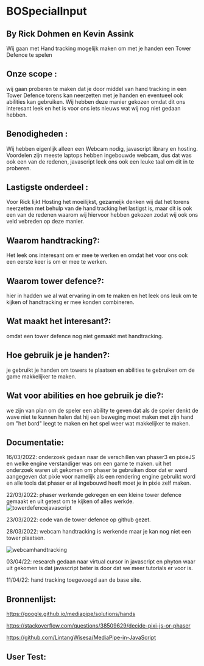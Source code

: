 # BOSpecialInput
## By Rick Dohmen en Kevin Assink
Wij gaan met Hand tracking mogelijk maken om met je handen een Tower Defence te spelen 

## Onze scope : 
wij gaan proberen te maken dat je door middel van hand tracking in een Tower Defence torens kan neerzetten met je handen en eventueel ook abilities kan gebruiken. Wij hebben deze manier gekozen omdat dit ons interesant leek en het is voor ons iets nieuws wat wij nog niet gedaan hebben.

## Benodigheden : 
Wij hebben eigenlijk alleen een Webcam nodig, javascript library en hosting. Voordelen zijn meeste laptops hebben ingebouwde webcam, dus dat was ook een van de redenen, javascript leek ons ook een leuke taal om dit in te proberen. 

## Lastigste onderdeel : 
Voor Rick lijkt Hosting het moeilijkst, gezameijk denken wij dat het torens neerzetten met behulp van de hand tracking het lastigst is, maar dit is ook een van de redenen waarom wij hiervoor hebben gekozen zodat wij ook ons veld vebreden op deze manier.

## Waarom handtracking?:
Het leek ons interesant om er mee te werken en omdat het voor ons ook een eerste keer is om er mee te werken.

## Waarom tower defence?:
hier in hadden we al wat ervaring in om te maken en het leek ons leuk om te kijken of handtracking er mee konden combineren.

## Wat maakt het interesant?:
omdat een tower defence nog niet gemaakt met handtracking.

## Hoe gebruik je je handen?:
je gebruikt je handen om towers te plaatsen en abilities te gebruiken om de game makkelijker te maken.

## Wat voor abilities en hoe gebruik je die?:
we zijn van plan om de speler een ability te geven dat als de speler denkt de wave niet te kunnen halen dat hij een beweging moet maken met zijn hand om "het bord" leegt te maken en het spel weer wat makkelijker te maken.

## Documentatie:
16/03/2022: onderzoek gedaan naar de verschillen van phaser3 en pixieJS en welke engine verstandiger was om een game te maken. uit het onderzoek waren uit gekomen om phaser te gebruiken door dat er werd aangegeven dat pixie voor namelijk als een rendering engine gebruikt word en alle tools dat phaser er al ingebouwd heeft moet je in pixie zelf maken.

22/03/2022:  phaser werkende gekregen en een kleine tower defence gemaakt en uit getest om te kijken of alles werkde.
![towerdefencejavascript](https://user-images.githubusercontent.com/70955143/160368899-355babd2-d990-47eb-bbb7-f94c60ab1713.png)

23/03/2022: code van de tower defence op github gezet.

28/03/2022: webcam handtracking is werkende maar je kan nog niet een tower plaatsen.

![webcamhandtracking](https://user-images.githubusercontent.com/70955143/160368844-0f9e03d5-b12f-479d-ae1c-d24800b21f9d.png)

03/04/22: research gedaan naar virtual cursor in javascript en phyton waar uit gekomen is dat javascript beter is door dat we meer tutorials er voor is.

11/04/22: hand tracking toegevoegd aan de base site.

## Bronnenlijst:
https://google.github.io/mediapipe/solutions/hands

https://stackoverflow.com/questions/38509629/decide-pixi-js-or-phaser

https://github.com/LintangWisesa/MediaPipe-in-JavaScript

## User Test:

